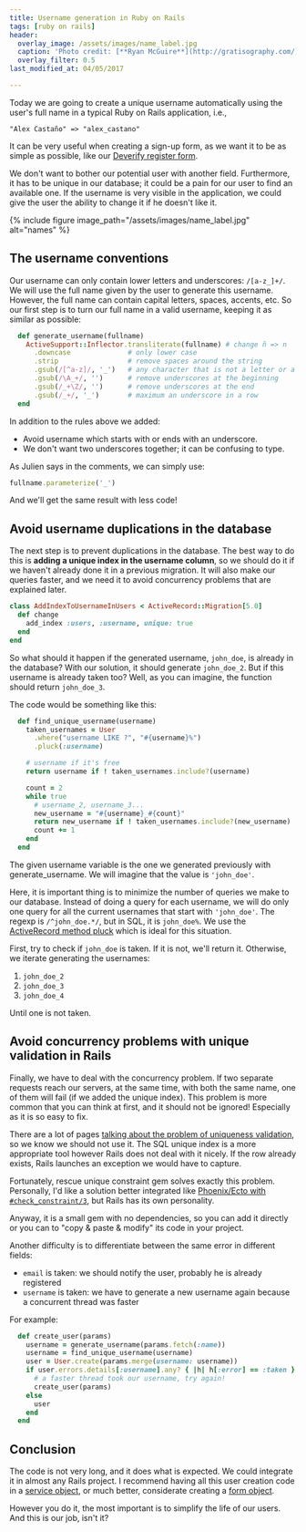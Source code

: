 ```yaml
---
title: Username generation in Ruby on Rails
tags: [ruby on rails]
header:
  overlay_image: /assets/images/name_label.jpg
  caption: 'Photo credit: [**Ryan McGuire**](http://gratisography.com/){:target="_blank", rel="nofollow"}'
  overlay_filter: 0.5
last_modified_at: 04/05/2017

---
```


Today we are going to create a unique username automatically
using the user's full name in a typical Ruby on Rails application, i.e.,

```
"Alex Castaño" => "alex_castano"
```

It can be very useful when creating a sign-up form,
as we want it to be as simple as possible,
like our [Deverify register form](https://deverify.com/register).

We don't want to bother our potential user with another field.
Furthermore, it has to be unique in our database;
it could be a pain for our user to find an available one.
If the username is very visible in the application,
we could give the user the ability to change it if he doesn't like it.

{% include figure image_path="/assets/images/name_label.jpg" alt="names" %}


## The username conventions

Our username can only contain lower letters and underscores: `/[a-z_]+/`.
We will use the full name given by the user to generate this username.
However, the full name can contain capital letters, spaces, accents, etc.
So our first step is to turn our full name in a valid username,
keeping it as similar as possible:


```ruby
  def generate_username(fullname)
    ActiveSupport::Inflector.transliterate(fullname) # change ñ => n
      .downcase              # only lower case
      .strip                 # remove spaces around the string
      .gsub(/[^a-z]/, '_')   # any character that is not a letter or a number will be _
      .gsub(/\A_+/, '')      # remove underscores at the beginning
      .gsub(/_+\Z/, '')      # remove underscores at the end
      .gsub(/_+/, '_')       # maximum an underscore in a row
  end
```

In addition to the rules above we added:

  * Avoid username which starts with or ends with an underscore.
  * We don't want two underscores together; it can be confusing to type.

As Julien says in the comments, we can simply use:

```ruby
fullname.parameterize('_')
```

And we'll get the same result with less code!

## Avoid username duplications in the database


The next step is to prevent duplications in the database.
The best way to do this is **adding a unique index in the username column**,
so we should do it if we haven't already done it in a previous migration.
It will also make our queries faster,
and we need it to avoid concurrency problems that are explained later.


```ruby
class AddIndexToUsernameInUsers < ActiveRecord::Migration[5.0]
  def change
    add_index :users, :username, unique: true
  end
end
```

So what should it happen if the generated username,
`john_doe`,
is already in the database?
With our solution, it should generate `john_doe_2`.
But if this username is already taken too?
Well, as you can imagine, the function should return `john_doe_3`.

The code would be something like this:

```ruby
  def find_unique_username(username)
    taken_usernames = User
      .where("username LIKE ?", "#{username}%")
      .pluck(:username)

    # username if it's free
    return username if ! taken_usernames.include?(username)

    count = 2
    while true
      # username_2, username_3...
      new_username = "#{username}_#{count}"
      return new_username if ! taken_usernames.include?(new_username)
      count += 1
    end
  end
```

The given username variable is the one we generated previously with generate_username.
We will imagine that the value is `'john_doe'`.

Here, it is important thing is to minimize the number of queries we make to our database.
Instead of doing a query for each username,
we will do only one query for all the current usernames that start with `'john_doe'`.
The regexp is `/^john_doe.*/`, but in SQL, it is `john_doe%`.
We use the [ActiveRecord method pluck](http://api.rubyonrails.org/classes/ActiveRecord/Calculations.html#method-i-pluck)
which is ideal for this situation.

First, try to check if `john_doe` is taken.
If it is not, we'll return it.
Otherwise, we iterate generating the usernames:

1. `john_doe_2`
1. `john_doe_3`
1. `john_doe_4`

Until one is not taken.

## Avoid concurrency problems with unique validation in Rails

Finally, we have to deal with the concurrency problem.
If two separate requests reach our servers, at the same time,
with both the same name,
one of them will fail (if we added the unique index).
This problem is more common that you can think at first,
and it should not be ignored!
Especially as it is so easy to fix.

There are a lot of pages [talking about the problem of uniqueness validation](https://robots.thoughtbot.com/the-perils-of-uniqueness-validations),
so we know we should not use it.
The SQL unique index is a more appropriate tool
however Rails does not deal with it nicely.
If the row already exists,
Rails launches an exception we would have to capture.

Fortunately, rescue unique constraint gem
solves exactly this problem.
Personally,
I'd like a solution better integrated like [Phoenix/Ecto with `#check_constraint/3`](https://hexdocs.pm/ecto/Ecto.Changeset.html#check_constraint/3),
but Rails has its own personality.

Anyway, it is a small gem with no dependencies,
so you can add it directly
or you can to "copy & paste & modify" its code in your project.

Another difficulty is to differentiate between the same error in different fields:

* `email` is taken: we should notify the user, probably he is already registered
* `username` is taken: we have to generate a new username again because a concurrent thread was faster

For example:

```ruby
  def create_user(params)
    username = generate_username(params.fetch(:name))
    username = find_unique_username(username)
    user = User.create(params.merge(username: username))
    if user.errors.details[:username].any? { |h| h[:error] == :taken }
      # a faster thread took our username, try again!
      create_user(params)
    else
      user
    end
  end
```

## Conclusion

The code is not very long, and it does what is expected.
We could integrate it in almost any Rails project.
I recommend having all this user creation code in a [service object](http://blog.arkency.com/2016/10/the-esthetics-of-a-ruby-service-object/),
or much better,
considerate creating a [form object](https://robots.thoughtbot.com/activemodel-form-objects).

However you do it,
the most important is to simplify the life of our users.
And this is our job, isn't it?
